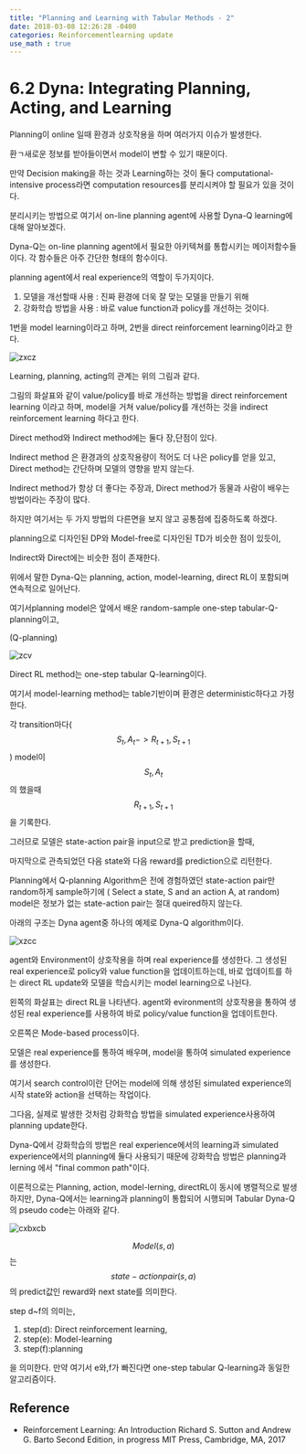 ```yaml
---
title: "Planning and Learning with Tabular Methods - 2"
date: 2018-03-08 12:26:28 -0400
categories: Reinforcementlearning update
use_math : true
---
```

# 6.2 Dyna: Integrating Planning, Acting, and Learning

Planning이 online 일때 환경과 상호작용을 하며 여러가지 이슈가 발생한다. 

환ㄱ새로운 정보를 받아들이면서 model이 변할 수 있기 때문이다. 

만약 Decision making을 하는 것과 Learning하는 것이 둘다 computational-intensive process라면 computation resources를 분리시켜야 할 필요가 있을 것이다. 

분리시키는 방법으로 여기서 on-line planning agent에 사용할 Dyna-Q learning에 대해 알아보겠다. 

Dyna-Q는 on-line planning agent에서 필요한 아키텍쳐를 통합시키는 메이저함수들이다. 각 함수들은 아주 간단한 형태의 함수이다. 

planning agent에서 real experience의 역할이 두가지이다.
1. 모델을 개선할때 사용 : 진짜 환경에 더욱 잘 맞는 모델을 만들기 위해
2. 강화학습 방법을 사용 : 바로 value function과 policy를 개선하는 것이다. 

1번을 model learning이라고 하며, 2번을 direct reinforcement learning이라고 한다. 


![zxcz](https://user-images.githubusercontent.com/11300712/37135453-be0ed98a-22e0-11e8-89ea-f1d8019f0f5e.JPG)

Learning, planning, acting의 관계는 위의 그림과 같다.

그림의 화살표와 같이 value/policy를 바로 개선하는 방법을 direct reinforcement learning 이라고 하며, model을 거쳐 value/policy를 개선하는 것을 indirect reinforcement learning 하다고 한다. 

Direct method와 Indirect method에는 둘다 장,단점이 있다. 

Indirect method 은 환경과의 상호작용량이 적어도 더 나은 policy를 얻을 있고, Direct method는 간단하며 모델의 영향을 받지 않는다. 

Indirect method가 항상 더 좋다는 주장과, Direct method가 동물과 사람이 배우는 방법이라는 주장이 많다.

하지만 여기서는 두 가지 방법의 다른면을 보지 않고 공통점에 집중하도록 하겠다. 

planning으로 디자인된 DP와 Model-free로 디자인된 TD가 비슷한 점이 있듯이, 

Indirect와 Direct에는 비슷한 점이 존재한다. 

위에서 말한 Dyna-Q는 planning, action, model-learning, direct RL이 포함되며 연속적으로 일어난다. 

여기서planning model은 앞에서 배운  random-sample one-step tabular-Q-planning이고,

(Q-planning)

![zcv](https://user-images.githubusercontent.com/11300712/37020187-4cfb4b80-215e-11e8-8b78-fc1e4c72c895.JPG)

Direct RL method는 one-step tabular Q-learning이다. 

여기서 model-learning method는 table기반이며 환경은 deterministic하다고 가정한다.  

각 transition마다($$S_t , A_t -> R_{t+1},S_{t+1}$$) model이 $$S_t,A_t$$의 했을때 $$R_{t+1},S_{t+1}$$을 기록한다.  

그러므로 모델은 state-action pair을 input으로 받고 prediction을 할때, 

마지막으로 관측되었던 다음 state와 다음 reward를 prediction으로 리턴한다. 

Planning에서 Q-planning Algorithm은 전에 경험하였던 state-action pair만 random하게 sample하기에 ( Select a state, S and an action A, at random) model은 정보가 없는 state-action pair는 절대 queired하지 않는다. 

아래의 구조는 Dyna agent중 하나의 예제로 Dyna-Q algorithm이다.  

![xzcc](https://user-images.githubusercontent.com/11300712/37135452-bde824d4-22e0-11e8-9bed-46ee69a949be.JPG)

agent와 Environment이 상호작용을 하며 real experience를 생성한다. 그 생성된 real experience로 policy와 value function을 업데이트하는데, 바로 업데이트를 하는 direct RL update와 모델을 학습시키는 model learning으로 나뉜다. 


왼쪽의 화살표는 direct RL을 나타낸다. agent와 evironment의 상호작용을 통하여 생성된 real experience를 사용하여
바로 policy/value function을 업데이트한다. 


오른쪽은 Mode-based process이다. 

모델은 real experience를 통하여 배우며, model을 통하여  simulated experience를 생성한다.


여기서 search control이란 단어는 model에 의해 생성된 simulated experience의 시작 state와 action을 선택하는 작업이다. 

그다음, 실제로 발생한 것처럼 강화학습 방법을 simulated experience사용하여 planning update한다.

Dyna-Q에서 강화학습의 방법은 real experience에서의 learning과 simulated experience에서의 planning에 둘다 사용되기 때문에 
강화학습 방법은 planning과 lerning 에서 "final common path"이다.


이론적으로는 Planning, action, model-lerning, directRL이 동시에 병렬적으로 발생하지만, 
Dyna-Q에서는 learning과 planning이 통합되어 시행되며 Tabular Dyna-Q의 pseudo code는 아래와 같다. 



![cxbxcb](https://user-images.githubusercontent.com/11300712/37135451-bdc4c502-22e0-11e8-9659-c4fadf48bb9e.JPG)



$$Model(s,a)$$는 $$state-action pair(s,a)$$의 predict값인 reward와 next state를 의미한다.

step d~f의 의미는,

1. step(d): Direct reinforcement learning,
2. step(e): Model-learning
3. step(f):planning

을 의미한다. 만약 여기서 e와,f가 빠진다면 one-step tabular Q-learning과 동일한 알고리즘이다. 




## Reference 
* Reinforcement Learning: An Introduction Richard S. Sutton and Andrew G. Barto Second Edition, in progress
MIT Press, Cambridge, MA, 2017





